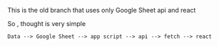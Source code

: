 This is the old branch that uses only Google Sheet api and react

So , thought is very simple 

    Data --> Google Sheet --> app script --> api --> fetch --> react
